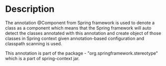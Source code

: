 # Description

The annotation @Component from Spring framework is used to denote a class as a component which means that the Spring framework will auto detect the classes annotated with this annotation and create object of those classes in Spring context given annotation-based configuration and classpath scanning is used.

This annotation is part of the package - "org.springframework.stereotype" which is a part of spring-context jar.

